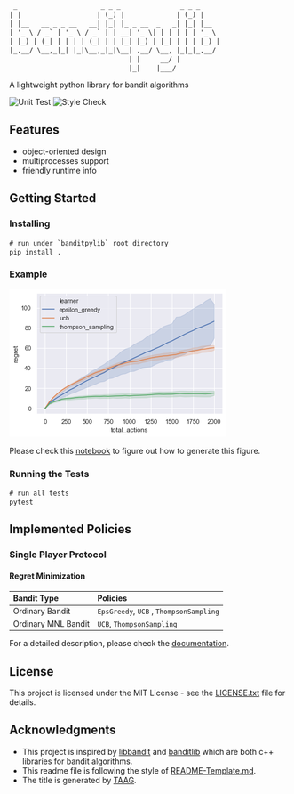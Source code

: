 ```
 _                     _ _ _               _ _ _     
| |                   | (_) |             | (_) |    
| |__   __ _ _ __   __| |_| |_ _ __  _   _| |_| |__  
| '_ \ / _` | '_ \ / _` | | __| '_ \| | | | | | '_ \ 
| |_) | (_| | | | | (_| | | |_| |_) | |_| | | | |_) |
|_.__/ \__,_|_| |_|\__,_|_|\__| .__/ \__, |_|_|_.__/ 
                              | |     __/ |          
                              |_|    |___/                
```

A lightweight python library for bandit algorithms

![Unit Test](https://github.com/Alanthink/banditpylib/workflows/Unit%20Test/badge.svg?branch=dev) ![Style Check](https://github.com/Alanthink/banditpylib/workflows/Style%20Check/badge.svg?branch=dev)

## Features

* object-oriented design
* multiprocesses support
* friendly runtime info

## Getting Started

### Installing

```shell
# run under `banditpylib` root directory
pip install .
```

### Example

![output example](example.jpg)

Please check this [notebook](examples/ordinary_bandit.ipynb) to figure out how to generate this figure.

### Running the Tests

```shell
# run all tests
pytest
```

## Implemented Policies

### Single Player Protocol

#### Regret Minimization

| Bandit Type | Policies |
|     :---      |      :--- |
| Ordinary Bandit   | `EpsGreedy`, `UCB` , `ThompsonSampling` |
| Ordinary MNL Bandit   | `UCB`, `ThompsonSampling` |

For a detailed description, please check the [documentation](https://alanthink.github.io/banditpylib/website/html/index.html).

## License

This project is licensed under the MIT License - see the [LICENSE.txt](LICENSE.txt) file for details.

## Acknowledgments

* This project is inspired by [libbandit](https://github.com/tor/libbandit) and [banditlib](https://github.com/jkomiyama/banditlib) which are both c++ libraries for bandit algorithms.
* This readme file is following the style of [README-Template.md](https://gist.github.com/PurpleBooth/109311bb0361f32d87a2).
* The title is generated by [TAAG](http://patorjk.com/software/taag/#p=display&f=Graffiti&t=Type%20Something%20).
